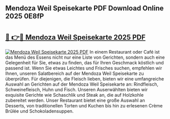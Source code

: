 ## Mendoza Weil Speisekarte PDF Download Online 2025 0E8fP

# <h2><a href="http://gc73rs.nevu.top/?p=Mendoza+Weil+Speisekarte">🔗 👉🔴 Mendoza Weil Speisekarte 2025 PDF</a></h2>

[![Mendoza Weil Speisekarte 2025 PDF](https://i.imgur.com/dBaPXMq.png)](http://gc73rs.nevu.top/?p=Mendoza+Weil+Speisekarte)
In einem Restaurant oder Café ist das Menü des Essens nicht nur eine Liste von Gerichten, sondern auch eine Gelegenheit für Sie, etwas zu finden, das für Ihren Geschmack köstlich und passend ist. Wenn Sie etwas Leichtes und Frisches suchen, empfehlen wir Ihnen, unseren Salatbereich auf der Mendoza Weil Speisekarte zu überprüfen. Für diejenigen, die Fleisch lieben, bieten wir eine umfangreiche Auswahl an Gerichten auf der Mendoza Weil Speisekarte an: Rindfleisch, Schweinefleisch, Huhn und Fisch. Unseren Auserwählten bieten wir exquisite Gerichte wie Schaschlik und Steak an, die auf Holzkohle zubereitet werden. Unser Restaurant bietet eine große Auswahl an Desserts, von traditionellen Torten und Kuchen bis hin zu erlesenen Crème Brûlée und Schokoladensuppen.
